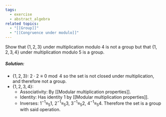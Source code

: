 ```yaml
---
tags:
  - exercise
  - abstract_algebra
related topics:
  - "[[Group]]"
  - "[[Congruence under modulo]]"
---
```

Show that $\{1, 2, 3\}$ under multiplication modulo $4$ is not a group but that $\{1, 2, 3, 4\}$ under multiplication modulo $5$ is a group.
##### Solution:
- $\{1, 2, 3\}$:
	$2\cdot2\equiv 0\ \operatorname{mod}\ 4$ so the set is not closed under multiplication, and therefore not a group.
- $\{1, 2, 3, 4\}$:
	- Associativity:
		By [[Modular multiplication properties]].
	- Identity:
		Has identity $1$ by [[Modular multiplication properties]].
	- Inverses:
		$1^{-1}\equiv_5 1$, $2^{-1}\equiv_5 3$, $3^{-1}\equiv_5 2$, $4^{-1}\equiv_5 4$.
	Therefore the set is a group with said operation.